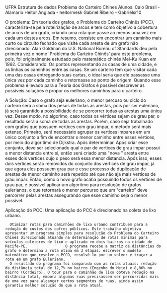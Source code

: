 UFPA
Estrutura de dados
Problema do Carteiro Chines
Alunos: Caio Brasil - Alamario
        Heitor Anglada - heitormesk
        Gabriel Ribeiro - Gabrielsr10

O problema: 
        Em teoria dos grafos, o Problema do Carteiro Chinês (PCC), caracteriza-se pela roteirização de arcos e tem como objetivo a cobertura de arcos de um grafo, criando uma rota que passe ao menos uma vez em cada um destes arcos.
        Em resumo, consiste em encontrar um caminho mais curto ou circuito fechado que visite cada aresta de um grafo não direcionado.
        Alan Goldman do U.S. National Bureau of Standards deu pela primeira vez o nome 'Problema do Carteiro Chinês' para este problema, pois, foi originalmente estudado pelo matemático chinês Mei-Ku Kuan em 1962.
        Considerando: Os pontos representando as casas de uma cidade, e as linhas os caminhos entre as casas. Se um carteiro tem que visitar cada uma das casas entregando suas cartas, o ideal seria que ele passasse uma única vez por cada caminho e retornasse ao ponto de origem. Quando esse problema é levado para a Teoria dos Grafos é possível descrever as possíveis soluções e propor os melhores caminhos para o carteiro.

A Solução:
      Caso o grafo seja euleriano, o menor percuso ou ciclo do carteiro será a soma dos pesos de todas as arestas, pois por ser euleriano, já será garantido a possibilidade de se percorrer todas as arestas uma única vez. Desse modo, no algorimo, caso todos os vértices sejam de grau par, o resultado será a soma de todas as arestas. Porém, caso seja trabalhado com grafos que possuem vertices com grau impar, o metodo será mais extenso.
      Primeiro, será necessário agrupar os vertices impares em um único conjunto a fim de encontrar o menor caminho entre esses vértices, por meio do algoritimo de Dijkstra. Após determninar. Após criar esse conjunto, deve ser selecionado qual o par de vertices de grau impar possui a menor distancia entre si, então será criado uma "nova " aresta entre esses dois vertices cujo o peso será essa menor distancia. Após isso, esses dois vertices serão removidos do conjunto dos vertices de grau impar, já que agora eles possuem grau par e esse processo de duplicação de arestas de menor caminho será repetido até que não aja mais vertices de grau impar.
      Então, como o novo grafo acaba possuindo todos os vértices de grau par, é possivel aplicar um algoritmo para resolução de grafos eulerianos, o que retornará o menor percurso que um "carteiro" deve percorrer pelas arestas assegurando que esse caminho seja o menor possivel. 
      
Aplicação do PCC:  Uma aplicação do PCC é direcionado na coleta de lixo urbano. 

      Otimizar rotas para caminhões de lixo urbano contribuem para a redução de custos dos cofres públicos. Este trabalho objetiva apresentar um programa simples para resolução do Problema do Carteiro Chinês Direcionado atuando na determinação de rotas mínimas para veículos coletores de lixo e aplicado em dois bairros na cidade de Recife-PE.                 O programa recebe a matriz de distâncias do grafo e determina a rota ótima em 3 etapas: escrever o modelo matemático que resolve o PCCD, resolvê-lo por um solver e traçar a rota em um grafo Euleriano.
      O resultado do programa foi comparado com as rotas atuais: redução da distância total de 12,7% no bairro (Engenho do Meio) e 8,86% no bairro (Cordeiro). O tour para o caminhão de lixo obteve redução na distância total, embora algumas ruas precisassem ser percorridas mais de uma vez para alcançar certos segmentos de ruas, ainda assim garantiu melhor solução do que a rota atual.



